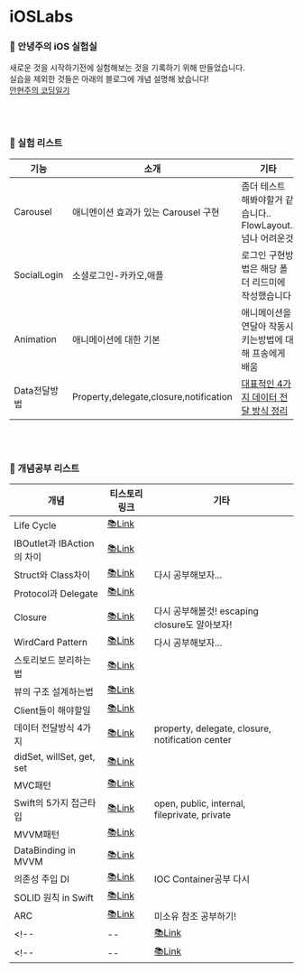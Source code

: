 # iOSLabs

### 🧪 안녕주의 iOS 실험실
새로운 것을 시작하기전에 실험해보는 것을 기록하기 위해 만들었습니다.<br>
실습을 제외한 것들은 아래의 블로그에 개념 설명해 놨습니다!<br>
[안현주의 코딩일기](https://hellozo0.tistory.com/category/iOS/Swift?page=1)

<br><br>
### 🧬 실험 리스트
|기능|소개|기타|
|--|--|--|
|Carousel|애니멘이션 효과가 있는 Carousel 구현|좀더 테스트 해봐야할거 같습니다.. FlowLayout.. 넘나 어려운것|
|SocialLogin|소셜로그인-카카오,애플|로그인 구현방법은 해당 폴더 리드미에 작성했습니다|
|Animation|애니메이션에 대한 기본|애니메이션을 연달아 작동시키는방법에 대해 프송에게 배움|
|Data전달방법|Property,delegate,closure,notification|[대표적인 4가지 데이터 전달 방식 정리](https://hellozo0.tistory.com/365)|

<br><br>
### 📝 개념공부 리스트
|개념|티스토리 링크|기타|
|--|--|--|
|Life Cycle|[📚Link](https://hellozo0.tistory.com/353?category=1016249)||
|IBOutlet과 IBAction의 차이|[📚Link](https://hellozo0.tistory.com/354?category=1016249)||
|Struct와 Class차이|[📚Link](https://hellozo0.tistory.com/355?category=1016249)|다시 공부해보자...|
|Protocol과 Delegate|[📚Link](https://hellozo0.tistory.com/356?category=1016249)||
|Closure|[📚Link](https://hellozo0.tistory.com/357?category=1016249)|다시 공부해볼것! escaping closure도 알아보자!|
|WirdCard Pattern|[📚Link](https://hellozo0.tistory.com/358?category=1016249)|다시 공부해보자...|
|스토리보드 분리하는법|[📚Link](https://hellozo0.tistory.com/359?category=1016249)||
|뷰의 구조 설계하는법|[📚Link](https://hellozo0.tistory.com/360?category=1016249)||
|Client들이 해야할일|[📚Link](https://hellozo0.tistory.com/362?category=1016249)||
|데이터 전달방식 4가지|[📚Link](https://hellozo0.tistory.com/365?category=1016249)|property, delegate, closure, notification center|
|didSet, willSet, get, set|[📚Link](https://hellozo0.tistory.com/367?category=1016249)||
|MVC패턴|[📚Link](https://hellozo0.tistory.com/368?category=1016249)||
|Swift의 5가지 접근타입|[📚Link](https://hellozo0.tistory.com/369?category=1016249)|open, public, internal, fileprivate, private|
|MVVM패턴|[📚Link](https://hellozo0.tistory.com/370?category=1016249)||
|DataBinding in MVVM|[📚Link](https://hellozo0.tistory.com/371?category=1016249)||
|의존성 주입 DI|[📚Link](https://hellozo0.tistory.com/372?category=1016249)|IOC Container공부 다시|
|SOLID 원칙 in Swift|[📚Link](https://hellozo0.tistory.com/373?category=1016249)||
|ARC|[📚Link](https://hellozo0.tistory.com/374?category=1016249)|미소유 참조 공부하기!|
<!-- |--|[📚Link]()|--| -->
<!-- |--|[📚Link]()|--| -->

